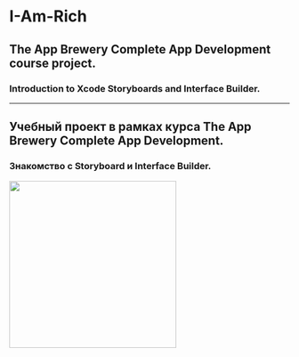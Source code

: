 # I-Am-Rich

## The App Brewery Complete App Development course project.
### Introduction to Xcode Storyboards and Interface Builder.

--------------------------------------------------------

## Учебный проект в рамках курса The App Brewery Complete App Development.
### Знакомство с Storyboard и Interface Builder.

<img src="https://user-images.githubusercontent.com/64682381/149627546-8c489a56-eb83-4064-b7fd-ae8678fde9de.png" width="300">
